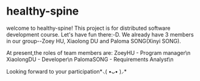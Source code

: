 # healthy-spine
welcome to healthy-spine! This project is for distributed software development course. Let's have fun there:-D.
We already have 3 members in our group--Zoey HU, Xiaolong DU and Paloma SONG(Xinyi SONG). 

At present,the roles of team members are:
ZoeyHU - Program manager\n
XiaolongDU - Developer\n
PalomaSONG - Requirements Analyst\n

Looking forward to your participation*⸜( •ᴗ• )⸝* 
